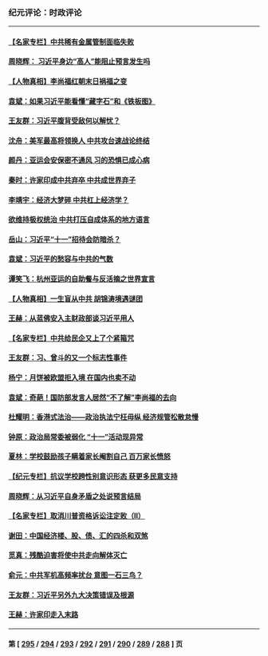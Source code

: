 ### 纪元评论：时政评论
---
#### [【名家专栏】中共稀有金属管制面临失败](../../pages/nsc1025/n14085477.md) 
#### [周晓辉： 习近平身边“高人”能阻止预言发生吗](../../pages/nsc1025/n14086024.md) 
#### [【人物真相】李尚福红朝末日祸福之变](../../pages/nsc1025/n14085985.md) 
#### [袁斌：如果习近平能看懂“藏字石”和《铁板图》](../../pages/nsc1025/n14085849.md) 
#### [王友群：习近平腹背受敌何以解忧？](../../pages/nsc1025/n14085619.md) 
#### [沈舟：美军最高将领换人 中共攻台速战论终结](../../pages/nsc1025/n14085700.md) 
#### [颜丹：亚运会安保密不通风 习的恐惧已成心病](../../pages/nsc1025/n14085473.md) 
#### [秦时：许家印成中共弃卒 中共成世界弃子](../../pages/nsc1025/n14085461.md) 
#### [李靖宇：经济大梦碎 中共杠上经济学？](../../pages/nsc1025/n14085471.md) 
#### [欲维持极权统治 中共打压自成体系的地方语言](../../pages/nsc1025/n14084641.md) 
#### [岳山：习近平“十一”招待会防暗杀？](../../pages/nsc1025/n14085314.md) 
#### [袁斌：习近平的愁容与中共的气数](../../pages/nsc1025/n14085337.md) 
#### [谭笑飞：杭州亚运的自助餐与反活摘之世界宣言](../../pages/nsc1025/n14085318.md) 
#### [【人物真相】一生盲从中共 胡锦涛境遇谜团](../../pages/nsc1025/n14084868.md) 
#### [王赫：从蓝佛安入主财政部谈习近平用人](../../pages/nsc1025/n14084708.md) 
#### [【名家专栏】中共给民企又上了个紧箍咒](../../pages/nsc1025/n14083358.md) 
#### [王友群：习、曾斗的又一个标志性事件](../../pages/nsc1025/n14084412.md) 
#### [杨宁：月饼被欧盟拒入境 在国内也卖不动](../../pages/nsc1025/n14084637.md) 
#### [袁斌：奇葩！国防部发言人居然“不了解”李尚福的去向](../../pages/nsc1025/n14084258.md) 
#### [杜耀明：香港式法治——政治执法宁枉毋纵 经济规管松散怠慢](../../pages/nsc1025/n14084064.md) 
#### [钟原：政治局常委被弱化 “十一”活动现异常](../../pages/nsc1025/n14083841.md) 
#### [夏林：学校鼓励孩子瞒着家长阉割自己 百万家长愤怒](../../pages/nsc1025/n14083724.md) 
#### [【纪元专栏】抗议学校跨性别意识形态 获更多民意支持](../../pages/nsc1025/n14083702.md) 
#### [周晓辉：从习近平自身矛盾之处说预言结局](../../pages/nsc1025/n14083408.md) 
#### [【名家专栏】取消川普资格诉讼注定败（II）](../../pages/nsc1025/n14083338.md) 
#### [谢田：中国经济楼、股、债、汇的四杀和双煞](../../pages/nsc1025/n14083430.md) 
#### [觅真：残酷迫害将使中共走向解体灭亡](../../pages/nsc1025/n14083103.md) 
#### [俞元：中共军机高频率扰台 意图一石三鸟？](../../pages/nsc1025/n14082855.md) 
#### [王友群：习近平另外九大决策错误及根源](../../pages/nsc1025/n14082748.md) 
#### [王赫：许家印走入末路](../../pages/nsc1025/n14082762.md) 

---
#### 第 [ [295](./295.md) / [294](./294.md) / [293](./293.md) / [292](./292.md) / [291](./291.md) / [290](./290.md) / [289](./289.md) / [288](./288.md) ] 页
